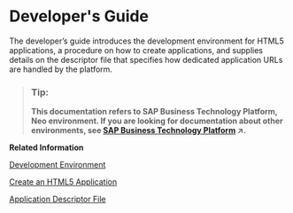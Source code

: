<!-- loiod2cb4c528cdb424f992376d11fe8b443 -->

# Developer's Guide

The developer’s guide introduces the development environment for HTML5 applications, a procedure on how to create applications, and supplies details on the descriptor file that specifies how dedicated application URLs are handled by the platform.

> ### Tip:  
> **This documentation refers to SAP Business Technology Platform, Neo environment. If you are looking for documentation about other environments, see [SAP Business Technology Platform](https://help.sap.com/viewer/65de2977205c403bbc107264b8eccf4b/Cloud/en-US/6a2c1ab5a31b4ed9a2ce17a5329e1dd8.html "SAP Business Technology Platform (SAP BTP) is an integrated offering comprised of four technology portfolios: database and data management, application development and integration, analytics, and intelligent technologies. The platform offers users the ability to turn data into business value, compose end-to-end business processes, and build and extend SAP applications quickly.") :arrow_upper_right:.**

**Related Information**  


[Development Environment](development-environment-2c85c65.md "The development workflow is initiated from the SAP BTP cockpit.")

[Create an HTML5 Application](create-an-html5-application-42575dc.md "You create new applications in the SAP BTP cockpit.")

[Application Descriptor File](application-descriptor-file-aed1ffa.md "Using the application descriptor file you can configure the behavior of your HTML5 application.")

